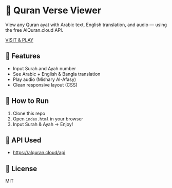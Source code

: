 # 📖 Quran Verse Viewer

View any Quran ayat with Arabic text, English translation, and audio — using the free AlQuran.cloud API.

[VISIT & PLAY](https://khalidhtoha.github.io/Quran-Tilawat-Viewer/)

## 🔧 Features

- Input Surah and Ayah number
- See Arabic + English & Bangla translation
- Play audio (Mishary Al-Afasy)
- Clean responsive layout (CSS)

## 🚀 How to Run

1. Clone this repo
2. Open `index.html` in your browser
3. Input Surah & Ayah → Enjoy!

## 🔗 API Used

- https://alquran.cloud/api

## 📄 License

MIT
